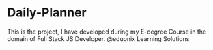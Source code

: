 # Daily-Planner
This is the project, I have developed during my E-degree Course in the domain of Full Stack JS Developer. @eduonix Learning Solutions

